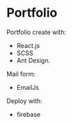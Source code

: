 # Portfolio

Portfolio create with:

- React.js
- SCSS
- Ant Design.

Mail form:

- EmailJs

Deploy with:

- firebase
